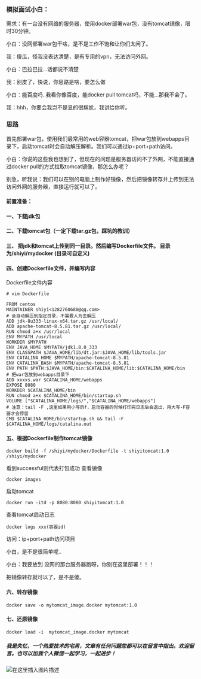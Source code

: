 ### 模拟面试小白：
需求：有一台没有网络的服务器，使用docker部署war包，没有tomcat镜像，限时30分钟。

小白：没网部署war包干啥，是不是工作不饱和让你们太闲了。

我：傻瓜，怪我没表达清楚，是有专用的vpn，无法访问外网。

小白：巴拉巴拉...话都说不清楚

我：别皮了，快说，你思路是啥，要怎么做

小白：能百度吗..我看你像百度，能docker pull tomcat吗，不能...那我不会了。

我：hhh，你要会我岂不是显的很尴尬，我讲给你听。

### 思路

首先部署war包，使用我们最常用的web容器tomcat，把war包放到webapps目录下，启动tomcat时会自动解压解析。我们可以通过ip+port+path访问。

小白：你说的这些我也想到了，但现在的问题是服务器访问不了外网，不能直接通过docker pull的方式拉取tomcat镜像，那怎么办呢？

别急，听我说：我们可以在别的电脑上制作好镜像，然后把镜像转存并上传到无法访问外网的服务器，直接运行就可以了。

#### 前置准备：
#### 一、下载jdk包
#### 二、下载tomcat包（一定下载tar.gz包，踩坑的教训）
#### 三、 把jdk和tomcat上传到同一目录。然后编写Dockerfile文件。 目录为/shiyi/mydocker  (目录可自定义)
#### 四、创建Dockerfile文件，并编写内容

Dockerfile文件内容
```shell
# vim Dockerfile

FROM centos
MAINTAINER shiyi<1282760680@qq.com>
# 会自动解压到指定目录，不需要人为去解压
ADD jdk-8u333-linux-x64.tar.gz /usr/local/
ADD apache-tomcat-8.5.81.tar.gz /usr/local/
RUN chmod a+x /usr/local
ENV MYPATH /usr/local
WORKDIR $MYPATH
ENV JAVA_HOME $MYPATH/jdk1.8.0_333
ENV CLASSPATH $JAVA_HOME/lib/dt.jar:$JAVA_HOME/lib/tools.jar
ENV CATALINA_HOME $MYPATH/apache-tomcat-8.5.81
ENV CATALINA_BASH $MYPATH/apache-tomcat-8.5.81
ENV PATH $PATH:$JAVA_HOME/bin:$CATALINA_HOME/lib:$CATALINA_HOME/bin
# 把war包放到webapps目录下
ADD xxxxs.war $CATALINA_HOME/webapps
EXPOSE 8080
WORKDIR $CATALINA_HOME/bin
RUN chmod a+x $CATALINA_HOME/bin/startup.sh
VOLUME ["$CATALINA_HOME/logs/","$CATALINA_HOME/webapps"]
# 注意：tail -F ,这里如果用小写的f，启动容器的时候打印完日志后会退出，用大写-F容器才会停留
CMD $CATALINA_HOME/bin/startup.sh && tail -F $CATALINA_HOME/logs/catalina.out
```
#### 五、根据Dockerfile制作tomcat镜像
```shell
docker build -f /shiyi/mydocker/Dockerfile -t shiyitomcat:1.0 /shiyi/mydocker
```
看到successful则代表打包成功
查看镜像
```shell
docker images
```
启动tomcat
```shell
docker run -itd -p 8080:8080 shiyitomcat:1.0
```
查看tomcat启动日志
```shell
docker logs xxx(容器id)
```
访问：ip+port+path访问项目

小白，是不是很简单呢..

小白：我要放到 没网的那台服务器跑呀，你别在这里部署！！！

把镜像转存就可以了，是不是傻。

#### 六、转存镜像
```shell
docker save -o mytomcat_image.docker mytomcat:1.0
```
#### 七、还原镜像
```shell
docker load -i  mytomcat_image.docker mytomcat
```
##### 我是失忆，一个热爱技术的宅男，文章有任何问题您都可以在留言中指出。欢迎留言。也可以加我个人微信一起学习，一起进步！ 
![在这里插入图片描述](https://img-blog.csdnimg.cn/20201021180201743.png?x-oss-process=image/watermark,type_ZmFuZ3poZW5naGVpdGk,shadow_10,text_aHR0cHM6Ly9ibG9nLmNzZG4ubmV0L3FxXzQyMjE2Nzkx,size_16,color_FFFFFF,t_70#pic_center)

